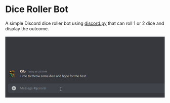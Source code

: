 # Dice Roller Bot

A simple Discord dice roller bot using [discord.py](https://github.com/Rapptz/discord.py) that can roll 1 or 2 dice and display the outcome.
<br>
<br>
<img src='demo/DiceRollerDemo.gif'>